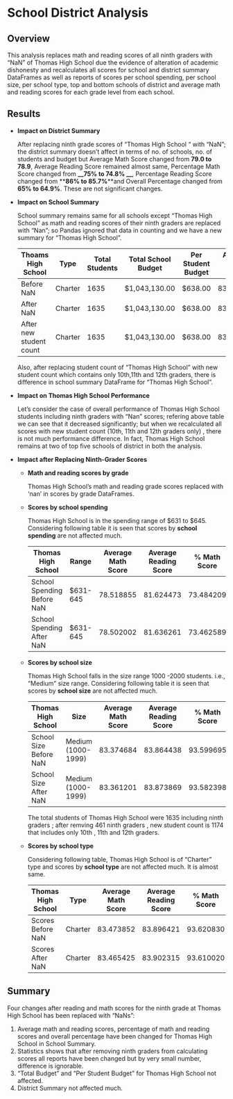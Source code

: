 # School District Analysis

## __Overview__

This analysis replaces math and reading scores of all ninth graders with “NaN” of Thomas High School due the evidence of alteration of academic dishonesty and recalculates all scores for school  and district summary DataFrames as well as reports of scores per school spending, per school size, per school type, top and bottom schools of district and average math and reading scores for each grade level from each school.

## __Results__

* __Impact on District Summary__

   After replacing ninth grade scores of  “Thomas High School “ with “NaN”; the district summary doesn’t affect in terms of no. of schools, no. of students and budget    but Average Math Score changed from **__79.0 to 78.9__**, Average Reading Score remained almost same, Percentage Math Score changed from **__75% to 74.8% __**, Percentage Reading Score changed from **__86% to 85.7%__**and Overall Percentage changed from **__65% to 64.9%__**.  These are not significant changes.     

* __Impact on School Summary__

   School summary remains same for all schools except “Thomas High School” as math and reading scores of their ninth graders are  replaced with “Nan”; so Pandas          ignored that data in counting and we have a new summary for “Thomas High School”.

   | Thoams High School| Type|Total Students|Total School Budget|Per Student Budget|Average Math Score|Average Reading Score|% Passing Math|% Passing Reading|% Overall Passing|
   |--|--------|-----|--------------|--------|----------|-----------|-----------|-----------|-----------|
   |Before NaN|	Charter|	1635|	$1,043,130.00|	$638.00|	83.418349|	83.848930|	93.272171|	97.308869|	90.948012|
   |After NaN|	Charter|	1635|	$1,043,130.00|	$638.00|83.350937|	83.896082|	66.911315|	69.663609|	65.076453| 
   |After new student count|	Charter|	1635|	$1,043,130.00|	$638.00|83.350937|	83.896082|	93.185690|	97.018739|	90.630324|
  
   Also, after replacing student count of “Thomas High School” with new student count which contains only 10th,11th and 12th graders, there is difference in         school summary DataFrame for “Thomas High School”.
   
* __Impact on Thomas High School Performance__

   Let’s consider the case of overall performance of Thomas High School students including ninth graders with “Nan” scores; refering above table we can see that it          decreased significantly; but when we recalculated all scores with new student count (10th, 11th and 12th graders only) , there is not much performance difference.    In fact, Thomas High School remains at two of top five schools of district in both the analysis. 

* __Impact after Replacing Ninth-Grader Scores__

    * __Math and reading scores by grade__ 
    
       Thomas High School’s math and reading grade scores replaced with ‘nan’  in scores by grade DataFrames.
    
    * __Scores by school spending__
    
       Thomas High School is in the spending range of $631 to $645. Considering following table it is seen that scores by __school spending__ are not affected much.
      
      |Thomas High School|Range|Average Math Score|Average Reading Score|% Math Score| % Reading Score| % Overall Score|
      |------------------|-----|------------------|---------------------|------------|----------------|----------------|
      |School Spending Before NaN|$631-645|	78.518855|	81.624473|	73.484209|	84.391793|	62.857656|
      |School Spending After NaN|$631-645|	78.502002|	81.636261|	73.462589|	84.319261|	62.778233|
    
    * __Scores by school size__
    
      Thomas High School falls in the size range 1000 -2000 students. i.e., “Medium” size range. Considering following table it is seen that scores by __school size__ are not affected much.
      
      |Thomas High School|Size|Average Math Score|Average Reading Score|% Math Score| % Reading Score| % Overall Score|
      |------------------|-----|------------------|---------------------|------------|----------------|----------------|
      |School Size Before NaN|Medium (1000-1999)|	83.374684|	83.864438|	93.599695|	96.790680|	90.621535|
      |School Size After NaN|Medium (1000-1999)|	83.361201|	83.873869|	93.582398|	96.732654|	90.557997|
     
      The total students of Thomas High School were 1635 including ninth graders ; after remving  461 ninth graders , new student count is 1174 that includes only 10th ,  11th and 12th  graders. 
    
    * __Scores by school type__
    
      Considering following table, Thomas High School is of “Charter” type and  scores by __school type__ are not affected much. It is almost same. 

      |Thomas High School|Type|Average Math Score|Average Reading Score|% Math Score| % Reading Score| % Overall Score|
      |------------------|-----|------------------|---------------------|------------|----------------|----------------|
      |Scores Before NaN |Charter|	83.473852|	83.896421|	93.620830|	96.586489|	90.432244|
      |Scores After NaN| Charter|	83.465425|	83.902315|	93.610020|	96.550223|	90.392533|


## __Summary__

Four changes after reading and math scores for the ninth grade at Thomas High School has been replaced with “NaNs”:

1. Average math and reading scores, percentage of math and reading scores and overall percentage have been changed for Thomas High School in School Summary.
2. Statistics shows that after removing ninth graders from calculating scores all  reports have been changed but by very small number, difference is ignorable. 
3. “Total Budget” and “Per Student Budget” for Thomas High School not affected. 
4. District Summary not affected much. 
